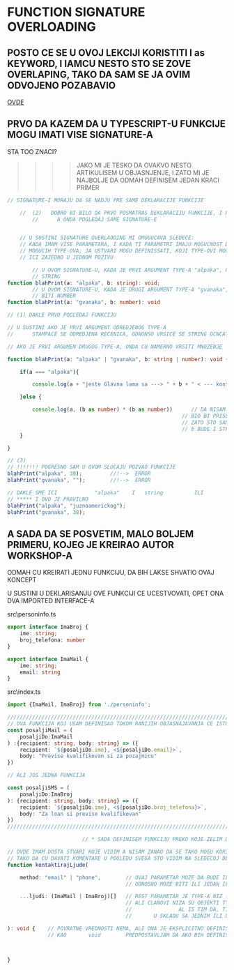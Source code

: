 # FUNCTION SIGNATURE OVERLOADING

## POSTO CE SE U OVOJ LEKCIJI KORISTITI I as KEYWORD, I IAMCU NESTO STO SE ZOVE OVERLAPING, TAKO DA SAM SE JA OVIM ODVOJENO POZABAVIO

[OVDE](https://github.com/Rade58/apis_trying_out_and_practicing/blob/master/TYPESCRIPT/BELESKE/0%29%20VAZNE%20STVARI%20I%20PODSETNIK/as%20OPERATOR%20I%20OVERLAPING%20TYPE-OVI%20.md#as-operator-i-overlaping-type-odnosno-overlaping-interface-ovi)

## PRVO DA KAZEM DA U TYPESCRIPT-U FUNKCIJE MOGU IMATI VISE SIGNATURE-A

STA TOO ZNACI?

>>>> JAKO MI JE TESKO DA OVAKVO NESTO ARTIKULISEM U OBJASNJENJE, I ZATO MI JE NAJBOLJE DA ODMAH DEFINISEM JEDAN KRACI PRIMER

```typescript
// SIGNATURE-I MORAJU DA SE NADJU PRE SAME DEKLARACIJE FUNKCIJE

    //  (2)   DOBRO BI BILO DA PRVO POSMATRAS DEKLARACIJU FUNKCIJE, I KAKO JE ONA DEFINISANA
        //      A ONDA POGLEDAJ SAME SIGNATURE-E


    // U SUSTINI SIGNATURE OVERLAODING MI OMOGUCAVA SLEDECE:
    // KADA IMAM VISE PARAMETARA, I KADA TI PARAMETRI IMAJU MOGUCNOST DA IMAJU VISE
    // MOGUCIH TYPE-OVA; JA USTVARI MOGU DEFINISSATI, KOJI TYPE-OVI MOGU
    // ICI ZAJEDNO U JEDNOM POZIVU

        // U OVOM SIGNATURE-U, KADA JE PRVI ARGUMENT TYPE-A "alpaka", ONDA DRUGI ARGUMENT MOZA BITI
        // STRING
function blahPrint(a: "alpaka", b: string): void;
        // U OVOM SIGNATURE-U, KADA JE DRUGI ARGUMENT TYPE-A "gvanaka", ONDA DRUGI ARGUMENT MORA
        // BITI NUMBER
function blahPrint(a: "gvanaka", b: number): void

// (1) DAKLE PRVO POGLEDAJ FUNKCIJU

// U SUSTINI AKO JE PRVI ARGUMENT ODREDJENOG TYPE-A
//      STAMPACE SE ODREDJENA RECENICA, ODNONSO VRSICE SE STRING OCNCATANATION

// AKO JE PRVI ARGUMEN DRUGOG TYPE-A, ONDA CU NAMERNO VRSITI MNOZENJE

function blahPrint(a: "alpaka" | "gvanaka", b: string | number): void {

    if(a === "alpaka"){

        console.log(a + "jeste Glavna lama sa ---> " + b + " < --- kontinenta")

    }else {

        console.log(a, (b as number) * (b as number))      // DA NISAM DODAO as number
                                                        // BIO BI PRISUTAN ERROR
                                                        // ZATO STO SAM OSTAVIO MOGUCNOST DA
                                                        // b BUDE I STRING TYPE-A
    }

}

// (3)
// !!!!!!! POGRESNO SAM U OVOM SLUCAJU POZVAO FUNKCIJE
blahPrint("alpaka", 38);         //!-->  ERROR
blahPrint("gvanaka", "");        //!-->  ERROR

// DAKLE SME ICI            "alpaka"    I   string          ILI         "gvanaka"     I     number
// ***** I OVO JE PRAVILNO
blahPrint("alpaka", "juznoamerickog");
blahPrint("gvanaka", 38);
```

## A SADA DA SE POSVETIM, MALO BOLJEM PRIMERU, KOJEG JE KREIRAO AUTOR WORKSHOP-A

ODMAH CU KREIRATI JEDNU FUNKCIJU, DA BIH LAKSE SHVATIO OVAJ KONCEPT

U SUSTINI U DEKLARISANJU OVE FUNKCIJI CE UCESTVOVATI, OPET ONA DVA IMPORTED INTERFACE-A

src\personinfo.ts

```typescript
export interface ImaBroj {
    ime: string;
    broj_telefona: number
}

export interface ImaMail {
    ime: string;
    email: string
}
```




src\index.ts

```typescript
import {ImaMail, ImaBroj} from './personinfo';

///////////////////////////////////////////////////////////////////////////////////
// OVA FUNKCIJA KOJ USAM DEFINISAO TOKOM RANIJIH OBJASNAJAVANJA CE ISTO UCESTVOVATI
const posaljiMail = (
    posaljiDo:ImaMail
) :{recipient: string, body: string} => ({
    recipient: `${posaljiDo.ime}, <${posaljiDo.email}>`,
    body: "Previse kvalifikovan si za pozajmicu"
})

// ALI JOS JEDNA FUNKCIJA

const posaljiSMS = (
    posaljiDo:ImaBroj
): {recipient: string, body: string} => ({
    recipient: `${posaljiDo.ime}, <${posaljiDo.broj_telefona}>`,
    body: "Za loan si previse kvalifikovan"
})
///////////////////////////////////////////////////////////////////////////////////

                        // * SADA DEFINISEM FUNKCIJU PREKO KOJE ZELIM DA OBJASNIM OVERLOADING

// OVDE IMAM DOSTA STVARI KOJE VIDIM A NISAM ZANAO DA SE TAKO MOGU KORISTITI,
// TAKO DA CU DAVATI KOMENTARE U POGLEDU SVEGA STO VIDIM NA SLEDECOJ DEKLARACIJI FUNKCIJE
function kontaktirajLjude(

    method: "email" | "phone",        // OVAJ PARAMETAR MOZE DA BUDE IL ITYPE-A   "email"   ILI TYPE-A    "phone"  
                                      // ODNOSNO MOZE BITI ILI JEDAN ILI DRUGI STRING

    ...ljudi: (ImaMail | ImaBroj)[]   // REST PARAMETAR JE TYPE-A NIZ (STO I MORA DA BUDE)
                                      // ALI CLANOVI NIZA SU OBJEKTI TYPE-A
                                      //               AL IS TIM DA, TI OBJEKTI CLANOVI, MORAJU BITI
                                      //       U SKLADU SA JEDNIM ILI DRUGIM DEFINISANIM INTERFECE-OM

): void {    // POVRATNE VREDNOSTI NEMA, ALI ONA JE EKSPLICITNO DEFINISANA
             // KAO       void        PREDPOSTAVLJAM DA AKO BIH DEFINISAO return SADA, DA BI BIO THROWN ERROR



}
```
